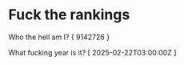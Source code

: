# Fuck the rankings

Who the hell am I?
{ 9142726 }

What fucking year is it?
[ 2025-02-22T03:00:00Z ]
